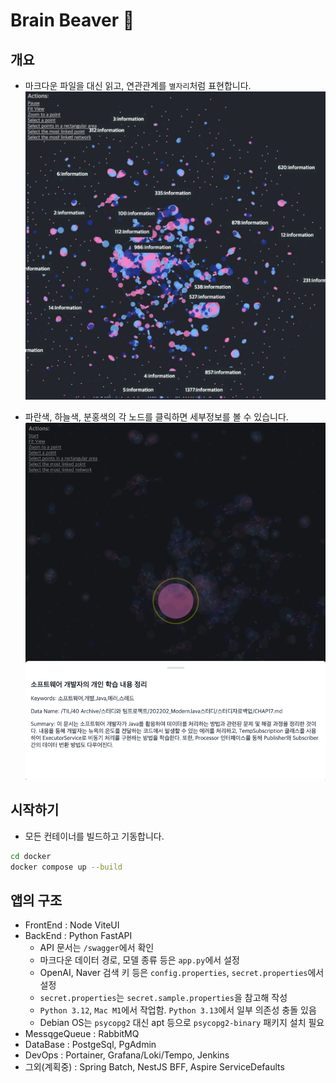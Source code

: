 # Brain Beaver :beaver:
  
## 개요
  
- 마크다운 파일을 대신 읽고, 연관관계를 `별자리`처럼 표현합니다.
![](./demo_001.png)

- 파란색, 하늘색, 분홍색의 각 노드를 클릭하면 세부정보를 볼 수 있습니다.
![](./demo_002.png)  
  
## 시작하기

- 모든 컨테이너를 빌드하고 기동합니다.
```bash
cd docker
docker compose up --build
```
  
## 앱의 구조
- FrontEnd : Node ViteUI
- BackEnd : Python FastAPI
  - API 문서는 `/swagger`에서 확인
  - 마크다운 데이터 경로, 모델 종류 등은 `app.py`에서 설정
  - OpenAI, Naver 검색 키 등은 `config.properties`, `secret.properties`에서 설정
  - `secret.properties`는 `secret.sample.properties`을 참고해 작성
  - `Python 3.12`, `Mac M1`에서 작업함. `Python 3.13`에서 일부 의존성 충돌 있음
  - Debian OS는 `psycopg2` 대신 apt 등으로 `psycopg2-binary` 패키지 설치 필요
- MessqgeQueue : RabbitMQ
- DataBase : PostgeSql, PgAdmin
- DevOps : Portainer, Grafana/Loki/Tempo, Jenkins
- 그외(계획중) : Spring Batch, NestJS BFF, Aspire ServiceDefaults